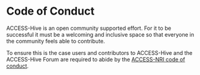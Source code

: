 # Code of Conduct

ACCESS-Hive is an open community supported effort. For it to be successful it must be a welcoming and inclusive space so that everyone in the community feels able to contribute. 

To ensure this is the case users and contributors to ACCESS-Hive and the ACCESS-Hive Forum are required to abide by the [ACCESS-NRI code of conduct][code-of-conduct].

[code-of-conduct]: https://www.access-nri.org.au/community/access-nri-code-of-conduct/